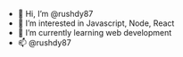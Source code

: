- 👋 Hi, I’m @rushdy87
- 👀 I’m interested in Javascript, Node, React
- 🌱 I’m currently learning web development
- 📫 @rushdy87

<!---
rushdy87/rushdy87 is a ✨ special ✨ repository because its `README.md` (this file) appears on your GitHub profile.
You can click the Preview link to take a look at your changes.
--->
